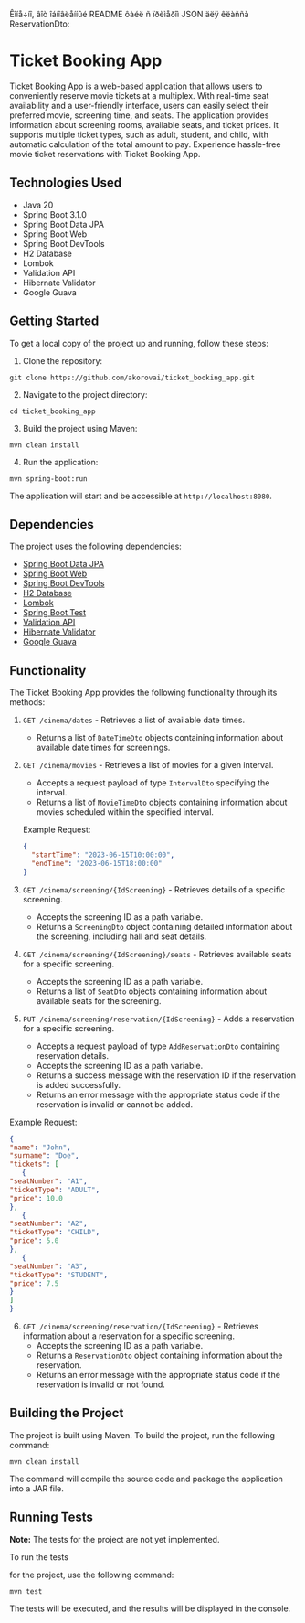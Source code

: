 Êîíå÷íî, âîò îáíîâëåííûé README ôàéë ñ ïðèìåðîì JSON äëÿ êëàññà ReservationDto:

# Ticket Booking App

Ticket Booking App is a web-based application that allows users to conveniently reserve movie tickets at a multiplex. With real-time seat availability and a user-friendly interface, users can easily select their preferred movie, screening time, and seats. The application provides information about screening rooms, available seats, and ticket prices. It supports multiple ticket types, such as adult, student, and child, with automatic calculation of the total amount to pay. Experience hassle-free movie ticket reservations with Ticket Booking App.

## Technologies Used

- Java 20
- Spring Boot 3.1.0
- Spring Boot Data JPA
- Spring Boot Web
- Spring Boot DevTools
- H2 Database
- Lombok
- Validation API
- Hibernate Validator
- Google Guava

## Getting Started

To get a local copy of the project up and running, follow these steps:

1. Clone the repository:

```
git clone https://github.com/akorovai/ticket_booking_app.git
```

2. Navigate to the project directory:

```
cd ticket_booking_app
```

3. Build the project using Maven:

```
mvn clean install
```

4. Run the application:

```
mvn spring-boot:run
```

The application will start and be accessible at `http://localhost:8080`.

## Dependencies

The project uses the following dependencies:

- [Spring Boot Data JPA](https://mvnrepository.com/artifact/org.springframework.boot/spring-boot-starter-data-jpa)
- [Spring Boot Web](https://mvnrepository.com/artifact/org.springframework.boot/spring-boot-starter-web)
- [Spring Boot DevTools](https://mvnrepository.com/artifact/org.springframework.boot/spring-boot-devtools)
- [H2 Database](https://mvnrepository.com/artifact/com.h2database/h2)
- [Lombok](https://mvnrepository.com/artifact/org.projectlombok/lombok)
- [Spring Boot Test](https://mvnrepository.com/artifact/org.springframework.boot/spring-boot-starter-test)
- [Validation API](https://mvnrepository.com/artifact/javax.validation/validation-api)
- [Hibernate Validator](https://mvnrepository.com/artifact/org.hibernate.validator/hibernate-validator)
- [Google Guava](https://mvnrepository.com/artifact/com.google.guava/guava)

## Functionality

The Ticket Booking App provides the following functionality through its methods:

1. `GET /cinema/dates` - Retrieves a list of available date times.
   - Returns a list of `DateTimeDto` objects containing information about available date times for screenings.

2. `GET /cinema/movies` - Retrieves a list of movies for a given interval.
   - Accepts a request payload of type `IntervalDto` specifying the interval.
   - Returns a list of `MovieTimeDto` objects containing information about movies scheduled within the specified interval.

   Example Request:
   ```json
   {
     "startTime": "2023-06-15T10:00:00",
     "endTime": "2023-06-15T18:00:00"
   }
   ```

  

3. `GET /cinema/screening/{IdScreening}` - Retrieves details of a specific screening.
   - Accepts the screening ID as a path variable.
   - Returns a `ScreeningDto` object containing detailed information about the screening, including hall and seat details.

4. `GET /cinema/screening/{IdScreening}/seats` - Retrieves available seats for a specific screening.
   - Accepts the screening ID as a path variable.
   - Returns a list of `SeatDto` objects containing information about available seats for the screening.

5. `PUT /cinema/screening/reservation/{IdScreening}` - Adds a reservation for a specific screening.
   - Accepts a request payload of type `AddReservationDto` containing reservation details.
   - Accepts the screening ID as a path variable.
   - Returns a success message with the reservation ID if the reservation is added successfully.
   - Returns an error message with the appropriate status code if the reservation is invalid or cannot be added.
     
   
Example Request:
   ```json
   {
   "name": "John",
   "surname": "Doe",
   "tickets": [
      {
   "seatNumber": "A1",
   "ticketType": "ADULT",
   "price": 10.0
   }, 
      {
   "seatNumber": "A2",
   "ticketType": "CHILD",
   "price": 5.0
   },
      {
   "seatNumber": "A3",
   "ticketType": "STUDENT",
   "price": 7.5
   }
   ]
   }
   ```

6. `GET /cinema/screening/reservation/{IdScreening}` - Retrieves information about a reservation for a specific screening.
   - Accepts the screening ID as a path variable.
   - Returns a `ReservationDto` object containing information about the reservation.
   - Returns an error message with the appropriate status code if the reservation is invalid or not found.



   

## Building the Project

The project is built using Maven. To build the project, run the following command:

```
mvn clean install
```

The command will compile the source code and package the application into a JAR file.

## Running Tests

**Note:** The tests for the project are not yet implemented.

To run the tests

for the project, use the following command:

```
mvn test
```

The tests will be executed, and the results will be displayed in the console.
